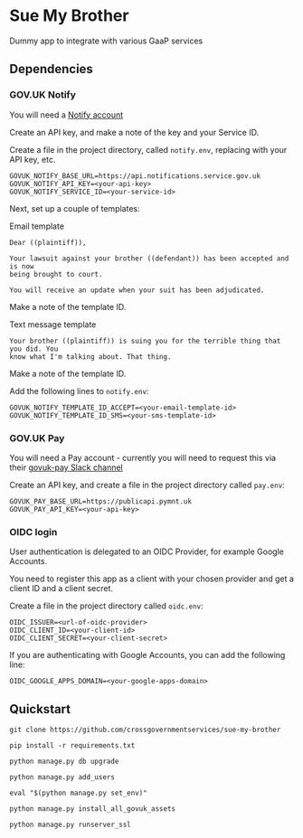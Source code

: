 # Sue My Brother

Dummy app to integrate with various GaaP services


## Dependencies

### GOV.UK Notify

You will need a [Notify account](https://www.notifications.service.gov.uk/)

Create an API key, and make a note of the key and your Service ID.

Create a file in the project directory, called `notify.env`, replacing
<your-api-key> with your API key, etc.

```
GOVUK_NOTIFY_BASE_URL=https://api.notifications.service.gov.uk
GOVUK_NOTIFY_API_KEY=<your-api-key>
GOVUK_NOTIFY_SERVICE_ID=<your-service-id>
```

Next, set up a couple of templates:

Email template
```
Dear ((plaintiff)),

Your lawsuit against your brother ((defendant)) has been accepted and is now
being brought to court.

You will receive an update when your suit has been adjudicated.
```

Make a note of the template ID.

Text message template
```
Your brother ((plaintiff)) is suing you for the terrible thing that you did. You
know what I'm talking about. That thing.
```

Make a note of the template ID.

Add the following lines to `notify.env`:
```
GOVUK_NOTIFY_TEMPLATE_ID_ACCEPT=<your-email-template-id>
GOVUK_NOTIFY_TEMPLATE_ID_SMS=<your-sms-template-id>
```

### GOV.UK Pay

You will need a Pay account - currently you will need to request this via their
[govuk-pay Slack channel](https://ukgovernmentdigital.slack.com/messages/govuk-pay/)

Create an API key, and create a file in the project directory called `pay.env`:

```
GOVUK_PAY_BASE_URL=https://publicapi.pymnt.uk
GOVUK_PAY_API_KEY=<your-api-key>
```

### OIDC login

User authentication is delegated to an OIDC Provider, for example Google
Accounts.

You need to register this app as a client with your chosen provider and get a
client ID and a client secret.

Create a file in the project directory called `oidc.env`:

```
OIDC_ISSUER=<url-of-oidc-provider>
OIDC_CLIENT_ID=<your-client-id>
OIDC_CLIENT_SECRET=<your-client-secret>
```

If you are authenticating with Google Accounts, you can add the following line:

```
OIDC_GOOGLE_APPS_DOMAIN=<your-google-apps-domain>
```

## Quickstart

```
git clone https://github.com/crossgovernmentservices/sue-my-brother

pip install -r requirements.txt

python manage.py db upgrade

python manage.py add_users

eval "$(python manage.py set_env)"

python manage.py install_all_govuk_assets

python manage.py runserver_ssl
```
